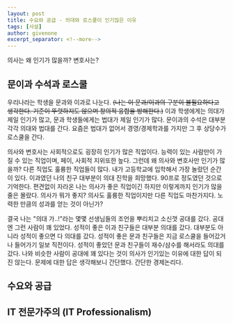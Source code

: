 ```yaml
---
layout: post
title: 수요와 공급 - 의대와 로스쿨이 인기많은 이유
tags: [사설]
author: givenone
excerpt_separator: <!--more-->
---
```


의사는 왜 인기가 많을까? 변호사는?
<!--more-->

## 문이과 수석과 로스쿨

우리나라는 학생을 문과와 이과로 나눈다. ~~(나는 이 문과/이과의 구분이 불필요하다고 생각한다. 기준이 뚜렷하지도 않으며 창의적 융합을 방해한다.)~~ 이과 학생에게는 의대가 제일 인기가 많고, 문과 학생들에게는 법대가 제일 인기가 많다. 문이과의 수석은 대부분 각각 의대와 법대를 간다. 요즘은 법대가 없어서 경영/경제학과를 가지만 그 후 상당수가 로스쿨을 간다.  

의사와 변호사는 사회적으로도 굉장히 인기가 많은 직업이다. 능력이 있는 사람만이 가질 수 있는 직업이며, 페이, 사회적 지위또한 높다. 그런데 왜 의사와 변호사만 인기가 많을까? 다른 직업도 훌륭한 직업들이 많다. 내가 고등학교에 입학해서 가장 놀랐던 순간이 있다. 이과였던 나의 친구 대부분이 의대 진학을 희망했다. 90프로 정도였던 것으로 기억한다. 편견없이 자라온 나는 의사가 좋은 직업이긴 하지만 이렇게까지 인기가 많을 줄은 몰랐다. 의사가 뭐가 좋지? 의사도 훌륭한 직업이지만 다른 직업도 마찬가지다. 노력한 만큼의 성과를 얻는 것이 아닌가?  

결국 나는 "의대 가..!"라는 몇몇 선생님들의 조언을 뿌리치고 소신껏 공대를 갔다. 공대엔 그런 사람이 꽤 있었다. 성적이 좋은 이과 친구들은 대부분 의대를 갔다. 대부분도 아니라 성적이 좋으면 다 의대를 갔다. 성적이 좋은 문과 친구들은 지금 로스쿨을 들어갔거나 들어가기 일보 직전이다. 성적이 좋았던 문과 친구들이 재수/삼수를 해서라도 의대를 갔다. 나와 비슷한 사람이 공대에 꽤 있다는 것이 의사가 인기있는 이유에 대한 답이 되진 않는다. 문제에 대한 답은 생각해보니 간단했다. 간단한 경제논리다.  

## 수요와 공급  

## IT 전문가주의 (IT Professionalism)